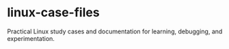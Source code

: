 # linux-case-files
Practical Linux study cases and documentation for learning, debugging, and experimentation.
